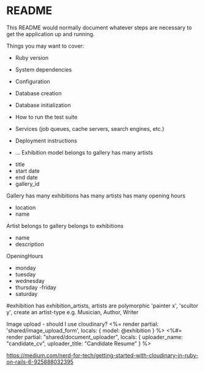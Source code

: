 # README

This README would normally document whatever steps are necessary to get the
application up and running.

Things you may want to cover:

* Ruby version

* System dependencies

* Configuration

* Database creation

* Database initialization

* How to run the test suite

* Services (job queues, cache servers, search engines, etc.)

* Deployment instructions

* ...
Exhibition model
belongs to gallery
has many artists
- title
- start date
- end date
- gallery_id


Gallery
has many exhibitions
has many artists
has many opening hours
- location
- name


Artist
belongs to gallery
belongs to exhibitions
- name
- description

OpeningHours
- monday
- tuesday
- wednesday
- thursday
-friday
- saturday

#exhibition has exhibition_artists, artists are polymorphic 'painter x', 'scultor y', create an artist-type e.g. Musician, Author, Writer

Image upload - should I use cloudinary?
<%= render partial: 'shared/image_upload_form', locals: { model: @exhibition } %>
  <%#= render partial: "shared/document_uploader", locals: { uploader_name: "candidate_cv", uploader_title: "Candidate Resume" } %>

https://medium.com/nerd-for-tech/getting-started-with-cloudinary-in-ruby-on-rails-6-925888032395